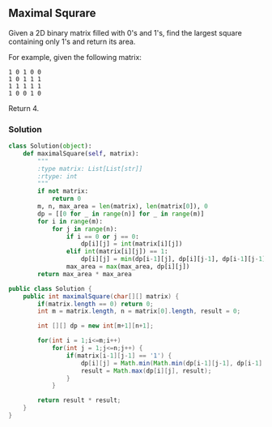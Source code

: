 ## Maximal Squrare

Given a 2D binary matrix filled with 0's and 1's, find the largest square containing only 1's and return its area.

For example, given the following matrix:
```
1 0 1 0 0
1 0 1 1 1
1 1 1 1 1
1 0 0 1 0
```

Return 4.

### Solution

```python
class Solution(object):
    def maximalSquare(self, matrix):
        """
        :type matrix: List[List[str]]
        :rtype: int
        """
        if not matrix:
            return 0
        m, n, max_area = len(matrix), len(matrix[0]), 0
        dp = [[0 for _ in range(n)] for _ in range(m)]
        for i in range(m):
            for j in range(n):
                if i == 0 or j == 0:
                    dp[i][j] = int(matrix[i][j])
                elif int(matrix[i][j]) == 1:
                    dp[i][j] = min(dp[i-1][j], dp[i][j-1], dp[i-1][j-1]) + 1
                max_area = max(max_area, dp[i][j])
        return max_area * max_area
```

```java
public class Solution {
    public int maximalSquare(char[][] matrix) {
        if(matrix.length == 0) return 0;
        int m = matrix.length, n = matrix[0].length, result = 0;

        int [][] dp = new int[m+1][n+1];

        for(int i = 1;i<=m;i++)
            for(int j = 1;j<=n;j++) {
                if(matrix[i-1][j-1] == '1') {
                    dp[i][j] = Math.min(Math.min(dp[i-1][j-1], dp[i-1][j]), dp[i][j-1]) + 1;
                    result = Math.max(dp[i][j], result);
                }
            }

        return result * result;
    }
}
```

